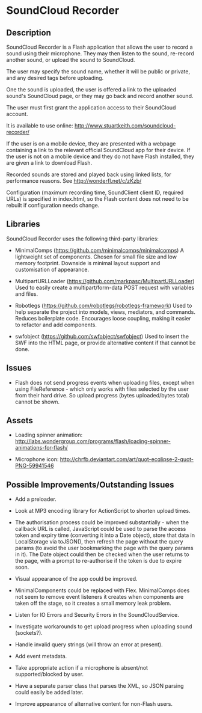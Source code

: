 SoundCloud Recorder
===================

Description
-----------

SoundCloud Recorder is a Flash application that allows the user to record a
sound using their microphone. They may then listen to the sound, re-record
another sound, or upload the sound to SoundCloud.

The user may specify the sound name, whether it will be public or private,
and any desired tags before uploading.

One the sound is uploaded, the user is offered a link to the uploaded sound's
SoundCloud page, or they may go back and record another sound.

The user must first grant the application access to their SoundCloud account.

It is available to use online: http://www.stuartkeith.com/soundcloud-recorder/

If the user is on a mobile device, they are presented with a webpage containing
a link to the relevant official SoundCloud app for their device. If the user is
not on a mobile device and they do not have Flash installed, they are given
a link to download Flash.

Recorded sounds are stored and played back using linked lists, for performance
reasons. See http://wonderfl.net/c/zKzb/

Configuration (maximum recording time, SoundClient client ID, required URLs) is
specified in index.html, so the Flash content does not need to be rebuilt if
configuration needs change.


Libraries
---------

SoundCloud Recorder uses the following third-party libraries:

- MinimalComps (https://github.com/minimalcomps/minimalcomps)
  A lightweight set of components. Chosen for small file size and low memory
  footprint. Downside is minimal layout support and customisation of
  appearance.
  
- MultipartURLLoader (https://github.com/markpasc/MultipartURLLoader)
  Used to easily create a multipart/form-data POST request with variables and
  files.
  
- Robotlegs (https://github.com/robotlegs/robotlegs-framework)
  Used to help separate the project into models, views, mediators, and
  commands. Reduces boilerplate code. Encourages loose coupling, making it 
  easier to refactor and add components.

- swfobject (https://github.com/swfobject/swfobject)
  Used to insert the SWF into the HTML page, or provide alternative content if
  that cannot be done.


Issues
------

- Flash does not send progress events when uploading files, except when using
  FileReference - which only works with files selected by the user from their
  hard drive. So upload progress (bytes uploaded/bytes total) cannot be shown.


Assets
------

- Loading spinner animation:
  http://labs.wondergroup.com/programs/flash/loading-spinner-animations-for-flash/

- Microphone icon:
  http://chrfb.deviantart.com/art/quot-ecqlipse-2-quot-PNG-59941546


Possible Improvements/Outstanding Issues
----------------------------------------

- Add a preloader.

- Look at MP3 encoding library for ActionScript to shorten upload times.

- The authorisation process could be improved substantially - when the callback
  URL is called, JavaScript could be used to parse the access token and expiry
  time (converting it into a Date object), store that data in LocalStorage via
  toJSON(), then refresh the page without the query params (to avoid the user
  bookmarking the page with the query params in it). The Date object could then
  be checked when the user returns to the page, with a prompt to re-authorise
  if the token is due to expire soon.

- Visual appearance of the app could be improved.

- MinimalComponents could be replaced with Flex. MinimalComps does not seem to
  remove event listeners it creates when components are taken off the stage, so
  it creates a small memory leak problem.

- Listen for IO Errors and Security Errors in the SoundCloudService.

- Investigate workarounds to get upload progress when uploading sound
  (sockets?).

- Handle invalid query strings (will throw an error at present).

- Add event metadata.

- Take appropriate action if a microphone is absent/not supported/blocked by
  user.

- Have a separate parser class that parses the XML, so JSON parsing could
  easily be added later.

- Improve appearance of alternative content for non-Flash users.
